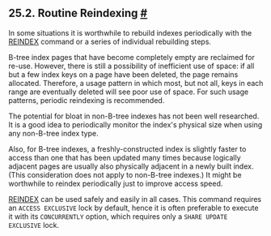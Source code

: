 ## 25.2. Routine Reindexing [#](#ROUTINE-REINDEX)

In some situations it is worthwhile to rebuild indexes periodically with the [REINDEX](sql-reindex.html "REINDEX") command or a series of individual rebuilding steps.

B-tree index pages that have become completely empty are reclaimed for re-use. However, there is still a possibility of inefficient use of space: if all but a few index keys on a page have been deleted, the page remains allocated. Therefore, a usage pattern in which most, but not all, keys in each range are eventually deleted will see poor use of space. For such usage patterns, periodic reindexing is recommended.

The potential for bloat in non-B-tree indexes has not been well researched. It is a good idea to periodically monitor the index's physical size when using any non-B-tree index type.

Also, for B-tree indexes, a freshly-constructed index is slightly faster to access than one that has been updated many times because logically adjacent pages are usually also physically adjacent in a newly built index. (This consideration does not apply to non-B-tree indexes.) It might be worthwhile to reindex periodically just to improve access speed.

[REINDEX](sql-reindex.html "REINDEX") can be used safely and easily in all cases. This command requires an `ACCESS EXCLUSIVE` lock by default, hence it is often preferable to execute it with its `CONCURRENTLY` option, which requires only a `SHARE UPDATE EXCLUSIVE` lock.